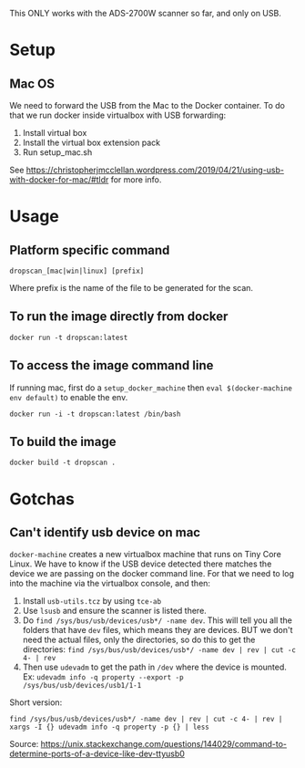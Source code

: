 
This ONLY works with the ADS-2700W scanner so far, and only on USB.

# Setup

## Mac OS

We need to forward the USB from the Mac to the Docker container. To do that we run docker inside virtualbox with USB forwarding:

1. Install virtual box
1. Install the virtual box extension pack
1. Run setup_mac.sh

See https://christopherjmcclellan.wordpress.com/2019/04/21/using-usb-with-docker-for-mac/#tldr for more info.

# Usage

## Platform specific command

```
dropscan_[mac|win|linux] [prefix]
```

Where prefix is the name of the file to be generated for the scan.

## To run the image directly from docker

```
docker run -t dropscan:latest
```

## To access the image command line

If running mac, first do a `setup_docker_machine` then `eval $(docker-machine env default)` to enable the env.

```
docker run -i -t dropscan:latest /bin/bash
```

## To build the image

```
docker build -t dropscan .
```

# Gotchas

## Can't identify usb device on mac

`docker-machine` creates a new virtualbox machine that runs on Tiny Core Linux. We have to know if the USB device detected there matches the device we are passing on the docker command line. For that we need to log into the machine via the virtualbox console, and then:

1. Install `usb-utils.tcz` by using `tce-ab`
1. Use `lsusb` and ensure the scanner is listed there.
1. Do `find /sys/bus/usb/devices/usb*/ -name dev`. This will tell you all the folders that have `dev` files, which means they are devices. BUT we don't need the actual files, only the directories, so do this to get the directories: `find /sys/bus/usb/devices/usb*/ -name dev | rev | cut -c 4- | rev` 
1. Then use `udevadm` to get the path in `/dev` where the device is mounted. Ex: 
`udevadm info -q property --export -p /sys/bus/usb/devices/usb1/1-1`

Short version:

```
find /sys/bus/usb/devices/usb*/ -name dev | rev | cut -c 4- | rev | xargs -I {} udevadm info -q property -p {} | less
```

Source: https://unix.stackexchange.com/questions/144029/command-to-determine-ports-of-a-device-like-dev-ttyusb0
